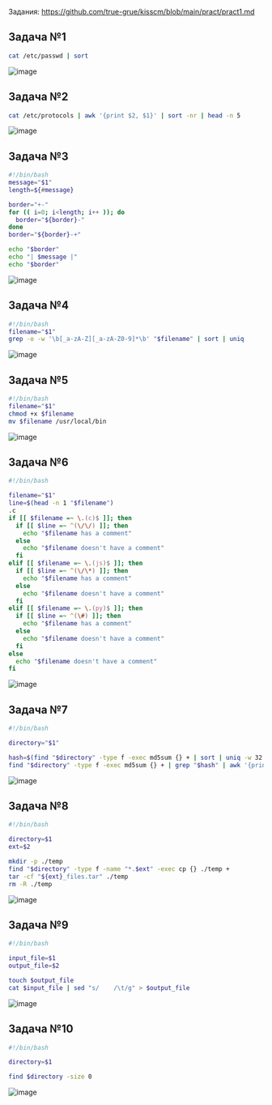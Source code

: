 Задания: https://github.com/true-grue/kisscm/blob/main/pract/pract1.md

## Задача №1
```bash
cat /etc/passwd | sort
```
![image](https://github.com/user-attachments/assets/fb1947f4-4f33-4fff-a0af-9c4295425314)

## Задача №2
```bash
cat /etc/protocols | awk '{print $2, $1}' | sort -nr | head -n 5
```
![image](https://github.com/user-attachments/assets/ac840076-49d9-4f67-96b4-8d015cdb7e71)

## Задача №3
```bash
#!/bin/bash
message="$1"
length=${#message}

border="+-"
for (( i=0; i<length; i++ )); do
  border="${border}-"
done
border="${border}-+"

echo "$border"
echo "| $message |"
echo "$border"
```
![image](https://github.com/user-attachments/assets/03d9b3db-44bf-403c-bdc2-f45d61730665)

## Задача №4
```bash
#!/bin/bash
filename="$1"
grep -o -w '\b[_a-zA-Z][_a-zA-Z0-9]*\b' "$filename" | sort | uniq
```
![image](https://github.com/user-attachments/assets/69359fa2-d4a2-46bf-98bb-fd1afe1b201d)

## Задача №5
```bash
#!/bin/bash
filename="$1"
chmod +x $filename
mv $filename /usr/local/bin
```
![image](https://github.com/user-attachments/assets/ab1c4cd3-84f4-4524-a243-2c54af8c59bd)

## Задача №6
```bash
#!/bin/bash

filename="$1"
line=$(head -n 1 "$filename")
.c
if [[ $filename =~ \.(c)$ ]]; then
  if [[ $line =~ ^(\/\/) ]]; then
    echo "$filename has a comment"
  else
    echo "$filename doesn't have a comment"
  fi
elif [[ $filename =~ \.(js)$ ]]; then
  if [[ $line =~ ^(\/\*) ]]; then
    echo "$filename has a comment"
  else
    echo "$filename doesn't have a comment"
  fi
elif [[ $filename =~ \.(py)$ ]]; then
  if [[ $line =~ ^(\#) ]]; then
    echo "$filename has a comment"
  else
    echo "$filename doesn't have a comment"
  fi
else
  echo "$filename doesn't have a comment"
fi
```
![image](https://github.com/user-attachments/assets/0ec0fc71-35a7-43d6-823a-0d3a39f59027)

## Задача №7
```bash
#!/bin/bash

directory="$1"

hash=$(find "$directory" -type f -exec md5sum {} + | sort | uniq -w 32 -d | awk '{print $1}')
find "$directory" -type f -exec md5sum {} + | grep "$hash" | awk '{print $2}'
```
![image](https://github.com/user-attachments/assets/09682c9a-6a33-4d28-a9f4-c9a36806b57a)

## Задача №8
```bash
#!/bin/bash

directory=$1
ext=$2

mkdir -p ./temp
find "$directory" -type f -name "*.$ext" -exec cp {} ./temp +
tar -cf "${ext}_files.tar" ./temp
rm -R ./temp
```
![image](https://github.com/user-attachments/assets/3cee82d6-0e67-459a-a96d-4df8f8d9f96f)

## Задача №9
```bash
#!/bin/bash

input_file=$1
output_file=$2

touch $output_file
cat $input_file | sed "s/    /\t/g" > $output_file
```
![image](https://github.com/user-attachments/assets/d66d29e0-3efe-43b6-9db7-e9424cd67e21)

## Задача №10
```bash
#!/bin/bash

directory=$1

find $directory -size 0
```
![image](https://github.com/user-attachments/assets/2d3c227d-6154-4278-a733-45f34a899eb8)

